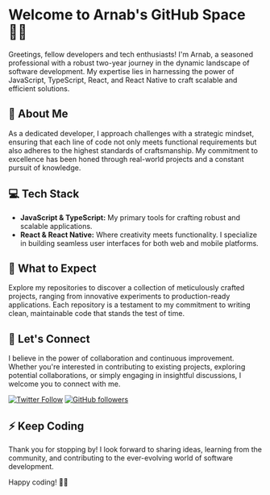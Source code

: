 # Welcome to Arnab's GitHub Space 👨‍💻

Greetings, fellow developers and tech enthusiasts! I'm Arnab, a seasoned professional with a robust two-year journey in the dynamic landscape of software development. My expertise lies in harnessing the power of JavaScript, TypeScript, React, and React Native to craft scalable and efficient solutions.

## 🚀 About Me

As a dedicated developer, I approach challenges with a strategic mindset, ensuring that each line of code not only meets functional requirements but also adheres to the highest standards of craftsmanship. My commitment to excellence has been honed through real-world projects and a constant pursuit of knowledge.

## 💻 Tech Stack

- **JavaScript & TypeScript:** My primary tools for crafting robust and scalable applications.
- **React & React Native:** Where creativity meets functionality. I specialize in building seamless user interfaces for both web and mobile platforms.

## 🌟 What to Expect

Explore my repositories to discover a collection of meticulously crafted projects, ranging from innovative experiments to production-ready applications. Each repository is a testament to my commitment to writing clean, maintainable code that stands the test of time.

## 🤝 Let's Connect

I believe in the power of collaboration and continuous improvement. Whether you're interested in contributing to existing projects, exploring potential collaborations, or simply engaging in insightful discussions, I welcome you to connect with me.

[![Twitter Follow](https://img.shields.io/twitter/follow/arnoob16?style=social)](https://twitter.com/arnab4srk) [![GitHub followers](https://img.shields.io/github/followers/arnoob16?label=Follow&style=social)](https://github.com/arnoob16)

## ⚡ Keep Coding

Thank you for stopping by! I look forward to sharing ideas, learning from the community, and contributing to the ever-evolving world of software development.

Happy coding! 🚀✨
